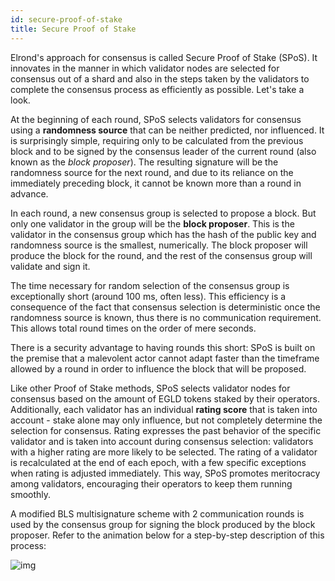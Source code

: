```yaml
---
id: secure-proof-of-stake
title: Secure Proof of Stake
---
```


Elrond's approach for consensus is called Secure Proof of Stake (SPoS). It innovates in the manner in which validator nodes are selected for consensus out of a shard and also in the steps taken by the validators to complete the consensus process as efficiently as possible. Let's take a look.

At the beginning of each round, SPoS selects validators for consensus using a **randomness source** that can be neither predicted, nor influenced. It is surprisingly simple, requiring only to be calculated from the previous block and to be signed by the consensus leader of the current round (also known as the _block proposer_). The resulting signature will be the randomness source for the next round, and due to its reliance on the immediately preceding block, it cannot be known more than a round in advance.

In each round, a new consensus group is selected to propose a block. But only one validator in the group will be the **block proposer**. This is the validator in the consensus group which has the hash of the public key and randomness source is the smallest, numerically. The block proposer will produce the block for the round, and the rest of the consensus group will validate and sign it.

The time necessary for random selection of the consensus group is exceptionally short (around 100 ms, often less). This efficiency is a consequence of the fact that consensus selection is deterministic once the randomness source is known, thus there is no communication requirement. This allows total round times on the order of mere seconds.

There is a security advantage to having rounds this short: SPoS is built on the premise that a malevolent actor cannot adapt faster than the timeframe allowed by a round in order to influence the block that will be proposed.

Like other Proof of Stake methods, SPoS selects validator nodes for consensus based on the amount of EGLD tokens staked by their operators. Additionally, each validator has an individual **rating score** that is taken into account - stake alone may only influence, but not completely determine the selection for consensus. Rating expresses the past behavior of the specific validator and is taken into account during consensus selection: validators with a higher rating are more likely to be selected. The rating of a validator is recalculated at the end of each epoch, with a few specific exceptions when rating is adjusted immediately. This way, SPoS promotes meritocracy among validators, encouraging their operators to keep them running smoothly.

A modified BLS multisignature scheme with 2 communication rounds is used by the consensus group for signing the block produced by the block proposer. Refer to the animation below for a step-by-step description of this process:

![img](https://gblobscdn.gitbook.com/assets%2F-LhHlNldCYgbyqXEGXUS%2F-LiMxIign95mclxNqYGx%2F-LiMxWSVhwOjpz3wB71V%2Fspos.gif?alt=media&token=734c6439-d245-4e83-9a81-a72e6e27ce32)

